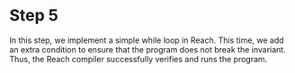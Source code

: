 # Step 5

In this step, we implement a simple while loop in Reach. This time, we 
add an extra condition to ensure that the program does not break the
invariant. Thus, the Reach compiler successfully verifies and runs the program.
